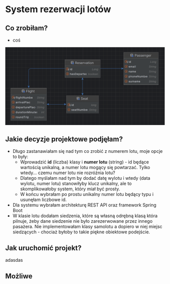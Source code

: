 # System rezerwacji lotów


## Co zrobiłam?
- coś

![img.png](img.png)

## Jakie decyzje projektowe podjęłam?
- Długo zastanawiałam się nad tym co zrobić z numerem lotu, moje opcje to były:
  - Wprowadzić **id** (liczba) klasy i **numer lotu** (string) - id będące wartością unikalną, a numer lotu mogący się powtarzać. Tylko wtedy... czemu numer lotu nie rozróżnia lotu?
  - Dlatego myślałam nad tym by dodać datę wylotu i wtedy (data wylotu, numer lotu) stanowiłyby klucz unikalny, ale to skomplikowałoby system, który miał być prosty.
  - W końcu wybrałam po prostu unikalny numer lotu będący typu i usunęłam liczbowe id.
- Dla systemu wybrałam architekturę REST API oraz framework Spring Boot
- W klasie lotu dodałam siedzenia, które są własną odrębną klasą która pilnuje, żeby dane siedzenie nie było zarezerwowane przez innego pasażera. Nie implementowałam klasy samolotu a dopiero w niej miejsc siedzących - chociaż byłoby to takie piękne obiektowe podejście.

## Jak uruchomić projekt?

adasdas

## Możliwe 